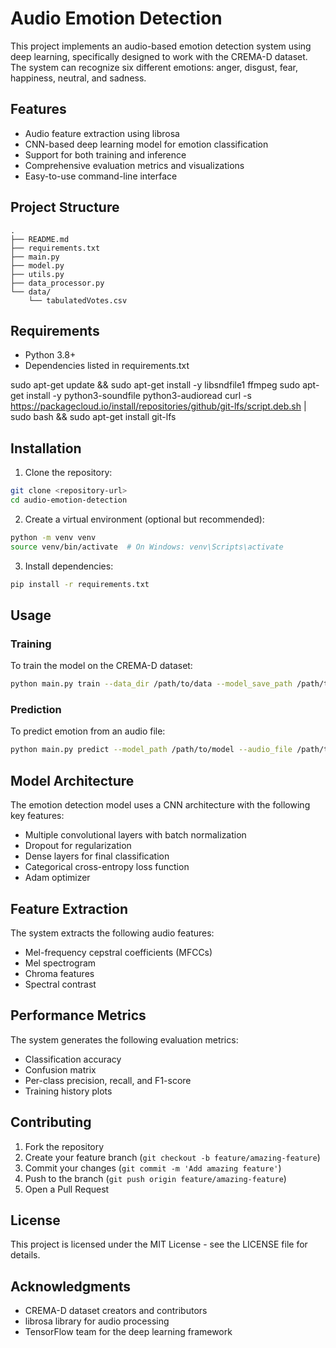 # Audio Emotion Detection

This project implements an audio-based emotion detection system using deep learning, specifically designed to work with the CREMA-D dataset. The system can recognize six different emotions: anger, disgust, fear, happiness, neutral, and sadness.

## Features

- Audio feature extraction using librosa
- CNN-based deep learning model for emotion classification
- Support for both training and inference
- Comprehensive evaluation metrics and visualizations
- Easy-to-use command-line interface

## Project Structure

```
.
├── README.md
├── requirements.txt
├── main.py
├── model.py
├── utils.py
├── data_processor.py
└── data/
    └── tabulatedVotes.csv
```

## Requirements

- Python 3.8+
- Dependencies listed in requirements.txt

sudo apt-get update && sudo apt-get install -y libsndfile1 ffmpeg
sudo apt-get install -y python3-soundfile python3-audioread
curl -s https://packagecloud.io/install/repositories/github/git-lfs/script.deb.sh | sudo bash && sudo apt-get install git-lfs

## Installation

1. Clone the repository:
```bash
git clone <repository-url>
cd audio-emotion-detection
```

2. Create a virtual environment (optional but recommended):
```bash
python -m venv venv
source venv/bin/activate  # On Windows: venv\Scripts\activate
```

3. Install dependencies:
```bash
pip install -r requirements.txt
```

## Usage

### Training

To train the model on the CREMA-D dataset:

```bash
python main.py train --data_dir /path/to/data --model_save_path /path/to/save/model
```

### Prediction

To predict emotion from an audio file:

```bash
python main.py predict --model_path /path/to/model --audio_file /path/to/audio
```

## Model Architecture

The emotion detection model uses a CNN architecture with the following key features:

- Multiple convolutional layers with batch normalization
- Dropout for regularization
- Dense layers for final classification
- Categorical cross-entropy loss function
- Adam optimizer

## Feature Extraction

The system extracts the following audio features:

- Mel-frequency cepstral coefficients (MFCCs)
- Mel spectrogram
- Chroma features
- Spectral contrast

## Performance Metrics

The system generates the following evaluation metrics:

- Classification accuracy
- Confusion matrix
- Per-class precision, recall, and F1-score
- Training history plots

## Contributing

1. Fork the repository
2. Create your feature branch (`git checkout -b feature/amazing-feature`)
3. Commit your changes (`git commit -m 'Add amazing feature'`)
4. Push to the branch (`git push origin feature/amazing-feature`)
5. Open a Pull Request

## License

This project is licensed under the MIT License - see the LICENSE file for details.

## Acknowledgments

- CREMA-D dataset creators and contributors
- librosa library for audio processing
- TensorFlow team for the deep learning framework 